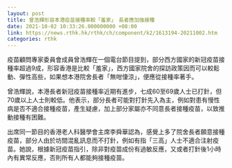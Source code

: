 ```yaml
---
layout: post
title: 曾浩輝形容本港疫苗接種率較「羞家」　長者應加強接種
date: 2021-10-02 10:33:26.000000000 +08:00
link: https://news.rthk.hk/rthk/ch/component/k2/1613194-20211002.htm
categories: rthk
---
```


疫苗顧問專家委員會成員曾浩輝在一個電台節目提到，部分西方國家的新冠疫苗接種率超過9成，形容香港是比較「羞家」，西方國家院舍的探訪政策因而可以較鬆動、彈性高些，如果想本港院舍長者「無咁悽涼」，便應從接種率著手。

曾浩輝說，本港長者新冠疫苗接種率近期有進步，七成60至69歲人士已打針，但70歲以上人士則較低。他表示，部分長者可能對打針先入為主，例如對患有慢性病是否不適合接種疫苗，產生疑慮，加上部分家屬亦不同意長者接種疫苗，以致推動接種有困難。

出席同一節目的香港老人科醫學會主席李舜華認為，感覺上多了院舍長者願意接種疫苗，部分人由於坊間混亂訊息而不打針，例如有指「三高」人士不適合注射疫苗。她說，根據新冠疫苗指引，除非對疫苗成份有過敏反應，又或者打針後1小時內有異常反應，否則所有人都能夠接種疫苗。

